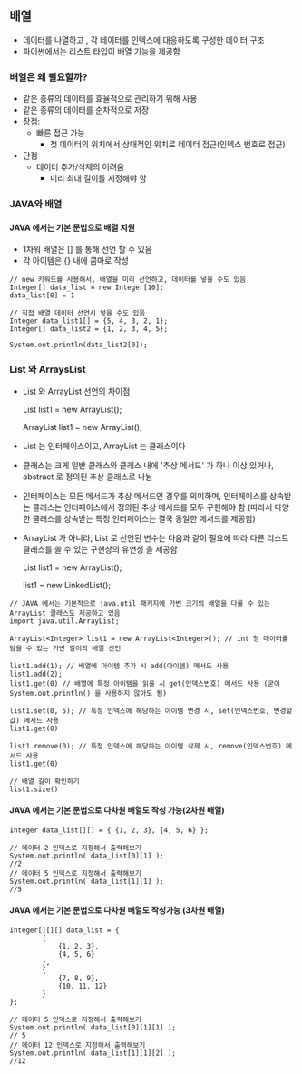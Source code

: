 ## 배열
 - 데이터를 나열하고 , 각 데이터를 인덱스에 대응하도록 구성한 데이터 구조
 - 파이썬에서는 리스트 타입이 배열 기능을 제공함 

### 배열은 왜 필요할까?
- 같은 종류의 데이터를 효율적으로 관리하기 위해 사용 
- 같은 종류의 데이터를 순차적으로 저장
- 장점:
  - 빠른 접근 가능
     - 첫 데이터의 위치에서 상대적인 위치로 데이터 접근(인덱스 번호로 접근)
- 단점
  - 데이터 추가/삭제의 어려움
     - 미리 최대 길이를 지정해야 함

### JAVA와 배열

 #### JAVA 에서는 기본 문법으로 배열 지원 
  - 1차워 배열은 [] 를 통해 선언 할 수 있음
  - 각 아이템은 {} 내에 콤마로 작성
```shell
// new 키워드를 사용해서, 배열을 미리 선언하고, 데이터를 넣을 수도 있음
Integer[] data_list = new Integer[10];
data_list[0] = 1
```

```shell
// 직접 배열 데이터 선언시 넣을 수도 있음
Integer data_list1[] = {5, 4, 3, 2, 1};
Integer[] data_list2 = {1, 2, 3, 4, 5};

System.out.println(data_list2[0]);
```
### List 와 ArraysList

- List 와 ArrayList 선언의 차이점

  List<Integer> list1 = new ArrayList<Integer>();

  ArrayList<Integer> list1 = new ArrayList<Integer>();
- List 는 인터페이스이고, ArrayList 는 클래스이다

- 클래스는 크게 일반 클래스와 클래스 내에 '추상 메서드' 가 하나 이상 있거나, abstract 로 정의된 추상 클래스로 나뉨
- 인터페이스는 모든 메서드가 추상 메서드인 경우를 의미하며, 인터페이스를 상속받는 클래스는 인터페이스에서 정의된 추상 메서드를 모두 구현해야 함 (따라서 다양한 클래스를 상속받는 특정 인터페이스는 결국 동일한 메서드를 제공함)
- ArrayList 가 아니라, List 로 선언된 변수는 다음과 같이 필요에 따라 다른 리스트 클래스를 쓸 수 있는 구현상의 유연성 을 제공함
  
  List<Integer> list1 = new ArrayList<Integer>();

  list1 = new LinkedList<Integer>();

```shell
// JAVA 에서는 기본적으로 java.util 패키지에 가변 크기의 배열을 다룰 수 있는 ArrayList 클래스도 제공하고 있음
import java.util.ArrayList;

ArrayList<Integer> list1 = new ArrayList<Integer>(); // int 형 데이터를 담을 수 있는 가변 길이의 배열 선언
```
```shell
list1.add(1); // 배열에 아이템 추가 시 add(아이템) 메서드 사용
list1.add(2);
list1.get(0) // 배열에 특정 아이템을 읽을 시 get(인덱스번호) 메서드 사용 (굳이 System.out.println() 을 사용하지 않아도 됨)
```

```shell
list1.set(0, 5); // 특정 인덱스에 해당하는 아이템 변경 시, set(인덱스번호, 변경할값) 메서드 사용
list1.get(0)
```

```shell
list1.remove(0); // 특정 인덱스에 해당하는 아이템 삭제 시, remove(인덱스번호) 메서드 사용
list1.get(0)
```

```shell
// 배열 길이 확인하기
list1.size()
```

#### JAVA 에서는 기본 문법으로 다차원 배열도 작성 가능(2차원 배열)
```shell
Integer data_list[][] = { {1, 2, 3}, {4, 5, 6} };

// 데이터 2 인덱스로 지정해서 출력해보기
System.out.println( data_list[0][1] );
//2
// 데이터 5 인덱스로 지정해서 출력해보기
System.out.println( data_list[1][1] );
//5
```

#### JAVA 에서는 기본 문법으로 다차원 배열도 작성가능 (3차원 배열)
```shell
Integer[][][] data_list = { 
        {
            {1, 2, 3}, 
            {4, 5, 6} 
        },
        {
            {7, 8, 9}, 
            {10, 11, 12} 
        }
};

// 데이터 5 인덱스로 지정해서 출력해보기
System.out.println( data_list[0][1][1] );
// 5
// 데이터 12 인덱스로 지정해서 출력해보기
System.out.println( data_list[1][1][2] );
//12
```

